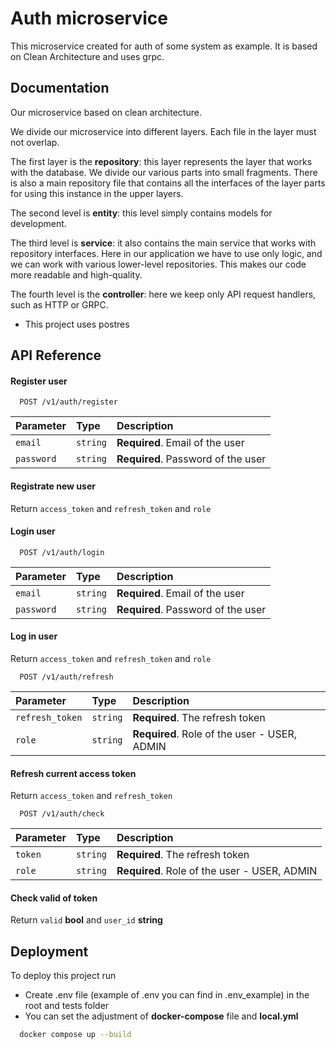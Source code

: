 # Auth microservice

This microservice created for auth of some system as example. It is based on Clean Architecture and uses grpc.

## Documentation

Our microservice based on clean architecture.

We divide our microservice into different layers. Each file in the layer must not overlap.

The first layer is the **repository**: this layer represents the layer that works with the database. We divide our various parts into small fragments. There is also a main repository file that contains all the interfaces of the layer parts for using this instance in the upper layers.

The second level is **entity**: this level simply contains models for development.

The third level is **service**: it also contains the main service that works with repository interfaces. Here in our application we have to use only logic, and we can work with various lower-level repositories. This makes our code more readable and high-quality.

The fourth level is the **controller**: here we keep only API request handlers, such as HTTP or GRPC.

- This project uses postres

## API Reference

#### Register user

```http
  POST /v1/auth/register
```

| Parameter  | Type     | Description                        |
| :--------- | :------- | :--------------------------------- |
| `email`    | `string` | **Required**. Email of the user    |
| `password` | `string` | **Required**. Password of the user |

#### Registrate new user

Return `access_token` and `refresh_token` and `role`

#### Login user

```http
  POST /v1/auth/login
```

| Parameter | Type     | Description                        |
| :-------- | :------- | :--------------------------------- |
| `email`   | `string` | **Required**. Email of the user    |
| `password` | `string` | **Required**. Password of the user |

#### Log in user

Return `access_token` and `refresh_token` and `role`

```http
  POST /v1/auth/refresh
```

| Parameter       | Type     | Description                                  |
| :-------------- | :------- | :------------------------------------------- |
| `refresh_token` | `string` | **Required**. The refresh token              |
| `role`          | `string` | **Required**. Role of the user - USER, ADMIN |

#### Refresh current access token

Return `access_token` and `refresh_token`

```http
  POST /v1/auth/check
```

| Parameter | Type     | Description                                  |
| :-------- | :------- | :------------------------------------------- |
| `token`   | `string` | **Required**. The refresh token              |
| `role`    | `string` | **Required**. Role of the user - USER, ADMIN |

#### Check valid of token

Return `valid` **bool** and `user_id` **string**

## Deployment

To deploy this project run

- Create .env file (example of .env you can find in .env_example) in the root and tests folder
- You can set the adjustment of **docker-compose** file and **local.yml**

```bash
  docker compose up --build
```
